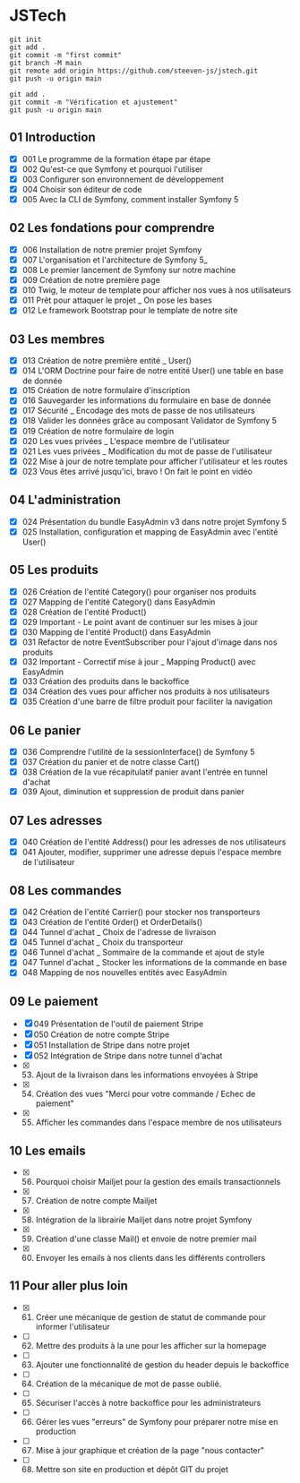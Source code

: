 # JSTech
```
git init
git add .
git commit -m "first commit"
git branch -M main
git remote add origin https://github.com/steeven-js/jstech.git
git push -u origin main

git add .
git commit -m "Vérification et ajustement"
git push -u origin main
```
## 01 Introduction
- [x]  001 Le programme de la formation étape par étape
- [x]  002 Qu'est-ce que Symfony et pourquoi l'utiliser
- [x]  003 Configurer son environnement de développement
- [x]  004 Choisir son éditeur de code
- [x]  005 Avec la CLI de Symfony, comment installer Symfony 5

## 02 Les fondations pour comprendre
- [x]  006 Installation de notre premier projet Symfony
- [x]  007 L'organisation et l'architecture de Symfony 5_
- [x]  008 Le premier lancement de Symfony sur notre machine
- [x]  009 Création de notre première page
- [x]  010 Twig, le moteur de template pour afficher nos vues à nos utilisateurs
- [x]  011 Prêt pour attaquer le projet _ On pose les bases
- [x]  012 Le framework Bootstrap pour le template de notre site
## 03 Les membres

- [x]  013 Création de notre première entité _ User()
- [x]  014 L'ORM Doctrine pour faire de notre entité User() une table en base de donnée
- [x]  015 Création de notre formulaire d'inscription
- [x]  016 Sauvegarder les informations du formulaire en base de donnée
- [x]  017 Sécurité _ Encodage des mots de passe de nos utilisateurs
- [x]  018 Valider les données grâce au composant Validator de Symfony 5
- [x]  019 Création de notre formulaire de login
- [x]  020 Les vues privées _ L'espace membre de l'utilisateur
- [x]  021 Les vues privées _ Modification du mot de passe de l'utilisateur
- [x]  022 Mise à jour de notre template pour afficher l'utilisateur et les routes
- [x]  023 Vous êtes arrivé jusqu'ici, bravo ! On fait le point en vidéo

## 04 L'administration
- [x]  024 Présentation du bundle EasyAdmin v3 dans notre projet Symfony 5
- [x]  025 Installation, configuration et mapping de EasyAdmin avec l'entité User()

## 05 Les produits
- [x]  026 Création de l'entité Category() pour organiser nos produits
- [x]  027 Mapping de l'entité Category() dans EasyAdmin
- [x]  028 Création de l'entité Product()
- [x]  029 Important - Le point avant de continuer sur les mises à jour
- [x]  030 Mapping de l'entité Product() dans EasyAdmin
- [x]  031 Refactor de notre EventSubscriber pour l'ajout d'image dans nos produits
- [x]  032 Important - Correctif mise à jour _ Mapping Product() avec EasyAdmin
- [x]  033 Création des produits dans le backoffice
- [x]  034 Création des vues pour afficher nos produits à nos utilisateurs
- [x]  035 Création d'une barre de filtre produit pour faciliter la navigation

## 06 Le panier
- [x]  036 Comprendre l'utilité de la sessionInterface() de Symfony 5
- [x]  037 Création du panier et de notre classe Cart()
- [x]  038 Création de la vue récapitulatif panier avant l'entrée en tunnel d'achat
- [x]  039 Ajout, diminution et suppression de produit dans panier

## 07 Les adresses
- [x]  040 Création de l'entité Address() pour les adresses de nos utilisateurs
- [x]  041 Ajouter, modifier, supprimer une adresse depuis l'espace membre de l'utilisateur

## 08 Les commandes
- [x]  042 Création de l'entité Carrier() pour stocker nos transporteurs
- [x]  043 Création de l'entité Order() et OrderDetails()
- [x]  044 Tunnel d'achat _ Choix de l'adresse de livraison
- [x]  045 Tunnel d'achat _ Choix du transporteur
- [x]  046 Tunnel d'achat _ Sommaire de la commande et ajout de style
- [x]  047 Tunnel d'achat _ Stocker les informations de la commande en base
- [x]  048 Mapping de nos nouvelles entités avec EasyAdmin

## 09 Le paiement
- [x]  049 Présentation de l'outil de paiement Stripe
- [x]  050 Création de notre compte Stripe
- [x]  051 Installation de Stripe dans notre projet
- [x]  052 Intégration de Stripe dans notre tunnel d'achat
- [x]  053. Ajout de la livraison dans les informations envoyées à Stripe
- [x]  054. Création des vues "Merci pour votre commande / Echec de paiement"
- [x]  055. Afficher les commandes dans l'espace membre de nos utilisateurs

## 10 Les emails
- [x] 056. Pourquoi choisir Mailjet pour la gestion des emails transactionnels
- [x] 057. Création de notre compte Mailjet
- [x] 058. Intégration de la librairie Mailjet dans notre projet Symfony
- [x] 059. Création d'une classe Mail() et envoie de notre premier mail 
- [x] 060. Envoyer les emails à nos clients dans les différents controllers

## 11 Pour aller plus loin
- [x] 061. Créer une mécanique de gestion de statut de commande pour informer l'utilisateur
- [ ] 062. Mettre des produits à la une pour les afficher sur la homepage
- [ ] 063. Ajouter une fonctionnalité de gestion du header depuis le backoffice
- [ ] 064. Création de la mécanique de mot de passe oublié.
- [ ] 065. Sécuriser l'accès à notre backoffice pour les administrateurs
- [ ] 066. Gérer les vues "erreurs" de Symfony pour préparer notre mise en production
- [ ] 067. Mise à jour graphique et création de la page "nous contacter"
- [ ] 068. Mettre son site en production et dépôt GIT du projet